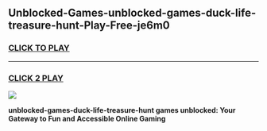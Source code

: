 
## Unblocked-Games-unblocked-games-duck-life-treasure-hunt-Play-Free-je6m0
<h3>
<a href="https://premium76.site?title=unblocked-games-duck-life-treasure-hunt&ref=22A">CLICK TO PLAY</a></h3>
<hr>

<h3>
<a href="https://premium76.site?title=unblocked-games-duck-life-treasure-hunt&ref=22A">CLICK 2 PLAY</a>
  
</h3>

<a href="https://premium76.site?title=unblocked-games-duck-life-treasure-hunt&ref=22A"><img src="https://clearcache.store/games.png"></a>


**unblocked-games-duck-life-treasure-hunt games unblocked: Your Gateway to Fun and Accessible Online Gaming**
